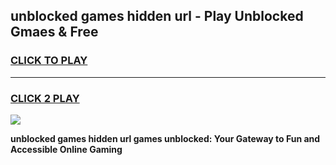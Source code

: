 
## unblocked games hidden url - Play Unblocked Gmaes & Free
<h3>
<a href="https://premium.freeplayer.one?title=unblocked_games_hidden_url&ref=20F">CLICK TO PLAY</a></h3>
<hr>

<h3>
<a href="https://premium.freeplayer.one?title=unblocked_games_hidden_url&ref=20F">CLICK 2 PLAY</a>
  
</h3>

<a href="https://premium.freeplayer.one?title=unblocked_games_hidden_url&ref=20F/"><img src="https://clearcache.store/games.png"></a>


**unblocked games hidden url games unblocked: Your Gateway to Fun and Accessible Online Gaming**
